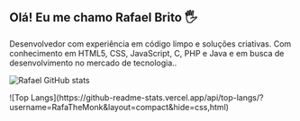 ## Olá! Eu me chamo Rafael Brito 🖐️
Desenvolvedor com experiência em código limpo e soluções criativas. Com conhecimento em HTML5, CSS, JavaScript, C, PHP e Java e em busca de desenvolvimento no mercado de tecnologia..

![Rafael GitHub stats](https://github-readme-stats.vercel.app/api?username=RafaTheMonk&count_private=true&show_icons=true&theme=onedark)

<div style="display: inline_block">
  ![Top Langs](https://github-readme-stats.vercel.app/api/top-langs/?username=RafaTheMonk&layout=compact&hide=css,html)
</div><br/>
